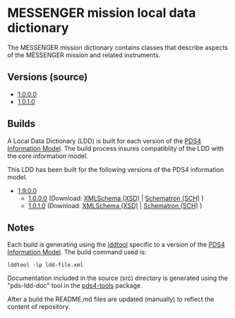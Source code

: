 # MESSENGER mission local data dictionary

The MESSENGER mission dictionary contains classes that describe aspects of the MESSENGER mission and related instruments.

## Versions (source)

- [1.0.0.0](src/1.0.0.0)
- [1.0.1.0](src/1.0.1.0)

## Builds

A Local Data Dictionary (LDD) is built for each version of the [PDS4 Information Model](https://pds.nasa.gov/pds4/doc/im/). 
The build process insures compatiblity of the LDD with the core information model.

This LDD has been built for the following versions of the PDS4 information model.

- [1.9.0.0](build/1.9.0.0)
   - [1.0.0.0](src/1.0.0.0)
     (Download: 
      [XMLSchema (XSD)](https://github.com/nasa-pds/ldd-template/raw/master/build/1.9.0.0/1.0.0.0/PDS4_MESS_1900_1000.xsd)
      | [Schematron (SCH)](https://github.com/nasa-pds/ldd-template/raw/master/build/1.9.0.0/1.0.0.0/PDS4_MESS_1900_1000.sch)
      )
   - [1.0.1.0](src/1.0.1.0)
     (Download: 
      [XMLSchema (XSD)](https://github.com/nasa-pds/ldd-template/raw/master/build/1.9.0.0/1.0.1.0/PDS4_MESS_1900_1010.xsd)
      | [Schematron (SCH)](https://github.com/nasa-pds/ldd-template/raw/master/build/1.9.0.0/1.0.1.0/PDS4_MESS_1900_1010.sch)
      )
	
## Notes

Each build is generating using the [lddtool](https://pds.nasa.gov/pds4/software/ldd/) specific to a version of the [PDS4 Information Model](https://pds.nasa.gov/pds4/doc/im/). The build command used is:

```
lddtool -lp ldd-file.xml
```

Documentation included in the source (src) directory is generated using the "pds-ldd-doc" tool in the [pds4-tools](https://github.com/nasa-pds/pds4-tools) package.

After a build the README.md files are updated (manually) to reflect the content of repository.

